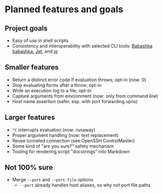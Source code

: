 # Planned features and goals

## Project goals

- Easy of use in shell scripts
- Consistency and interoperability with selected CLI tools: [Babashka]
  [babashka], [Jet][jet], and [jq][jq]

[babashka]: https://github.com/babashka/babashka
[jet]: https://github.com/borkdude/jet
[jq]: https://github.com/stedolan/jq

## Smaller features

- Return a distinct error code if evaluation throws; opt-in (now: 0)
- Stop evaluating forms after a throw; opt-in
- Write an execution log to a file; opt-in
- Capture arguments from environment (now: only from command line)
- Host name assertion (safer, esp. with port forwarding vpns)

## Larger features

- `^C` interrupts evaluation (now: runaway)
- Proper argument handling (now: text replacement)
- Reuse tunneled connection (see OpenSSH ControlMaster)
- Some kind of "are you sure?" safety mechanism
- Tooling for rendering script "docstrings" into Markdown

## Not 100% sure

- Merge `--port` and `--port-file` options
  - `--port` already handles host aliases, so why not port file paths
